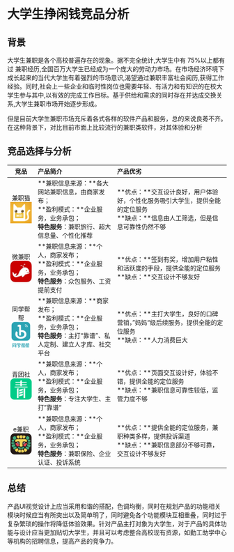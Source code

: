# 大学生挣闲钱竞品分析



## 背景

大学生兼职是各个高校普遍存在的现象。据不完全统计,大学生中有 75%以上都有过 兼职经历,全国百万大学生已经成为一个庞大的劳动力市场。在市场经济环境下成长起来的当代大学生有着强烈的市场意识,渴望通过兼职丰富社会阅历,获得工作经验。同时,社会上一些企业和临时性岗位也需要年轻、有活力和有知识的在校大学生参与其中,以有效的完成工作目标。基于供给和需求的同时存在并达成交换关系,大学生兼职市场开始逐步形成。

但是目前大学生兼职市场充斥着各式各样的软件产品和服务，总的来说良莠不齐。在这种背景下，对比目前市面上比较流行的兼职类软件，对其体验和分析



## 竞品选择与分析

|                         竞品                         | 产品简介                                                     | 产品优劣                                                     |
| :--------------------------------------------------: | :----------------------------------------------------------- | :----------------------------------------------------------- |
|    兼职猫<br>![兼职猫logo](images/兼职猫logo.jpg)    | **兼职信息来源：**各大网站兼职信息，由商家发布；<br>**盈利模式：**企业服务，业务承包；<br>**特色服务**：兼职旅行、超大信息量、个性化推荐 | **优点：**交互设计良好，用户体验好，个性化服务吸引大学生，提供全能的定位服务<br>**缺点：**信息由人工筛选，但是信息可靠性仍然不够 |
|    微兼职<br>![微兼职logo](images/微兼职logo.jpg)    | **兼职信息来源：**个人，商家发布；<br>**盈利模式：**企业服务，业务承包；<br/>**特色服务**：众包服务、工资提前支付 | **优点：**签到有奖，增加用户粘性和活跃度的手段，提供全能的定位服务<br>**缺点：**交互设计不够友好 |
| 同学帮帮<br>![同学帮帮logo](images/同学帮帮logo.jpg) | **兼职信息来源：**商家发布；<br>**盈利模式：**企业服务，业务承包；<br/>**特色服务**：主打“靠谱”、私人定制、建立人才库、社交平台 | **优点：**主打大学生，良好的口碑营销，”妈妈“级后续服务，提供全能的定位服务<br>**缺点：**人力消费巨大 |
|    青团社<br>![青团社logo](images/青团社logo.jpg)    | **兼职信息来源：**个人，商家发布；<br/>**盈利模式：**企业服务，业务承包；<br/>**特色服务**：专注大学生、主打”靠谱“ | **优点：**页面交互设计好，体验不错，提供全能的定位服务<br>**缺点：**兼职信息可靠性较低，监管力度不够 |
|     e兼职<br>![e兼职logo](images/e兼职logo.png)      | **兼职信息来源：**个人，商家发布；<br/>**盈利模式：**企业服务，业务承包；<br/>**特色服务**：兼职保险、企业认证、投诉系统 | **优点：**提供全能的定位服务，兼职种类多样，提供投诉渠道<br>**缺点：**兼职信息部分不够可靠，交互设计不够友好 |



## 总结

产品UI视觉设计上应当采用和谐的搭配，色调均衡，同时在规划产品的功能相关模块时候应当有所突出以及简单明了，同时避免各个功能模块互相重叠，同时过于复杂繁琐的操作将降低体验效果。针对产品主打对象为大学生，对于产品的具体功能与设计应当更加贴切大学生，并且可以考虑整合高校现有资源，如勤工助学中心等机构的招聘信息，提高产品的竞争力。



